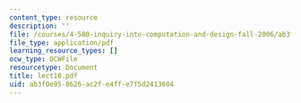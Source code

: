 ```yaml
---
content_type: resource
description: ''
file: /courses/4-580-inquiry-into-computation-and-design-fall-2006/ab3f0e958626ac2fe4ffe7f5d2413604_lect10.pdf
file_type: application/pdf
learning_resource_types: []
ocw_type: OCWFile
resourcetype: Document
title: lect10.pdf
uid: ab3f0e95-8626-ac2f-e4ff-e7f5d2413604
---
```

